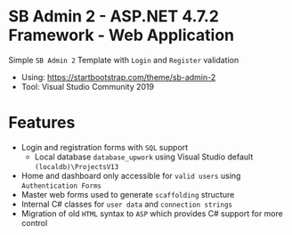 # SB Admin 2 - ASP.NET 4.7.2 Framework - Web Application
Simple `SB Admin 2` Template with `Login` and `Register` validation

- Using: https://startbootstrap.com/theme/sb-admin-2
- Tool: Visual Studio Community 2019

# Features
- Login and registration forms with `SQL` support
  - Local database `database_upwork` using Visual Studio default `(localdb)\ProjectsV13`
- Home and dashboard only accessible for `valid users` using `Authentication Forms`
- Master web forms used to generate `scaffolding` structure
- Internal C# classes for `user data` and `connection strings`
- Migration of old `HTML` syntax to `ASP` which provides C# support for more control
